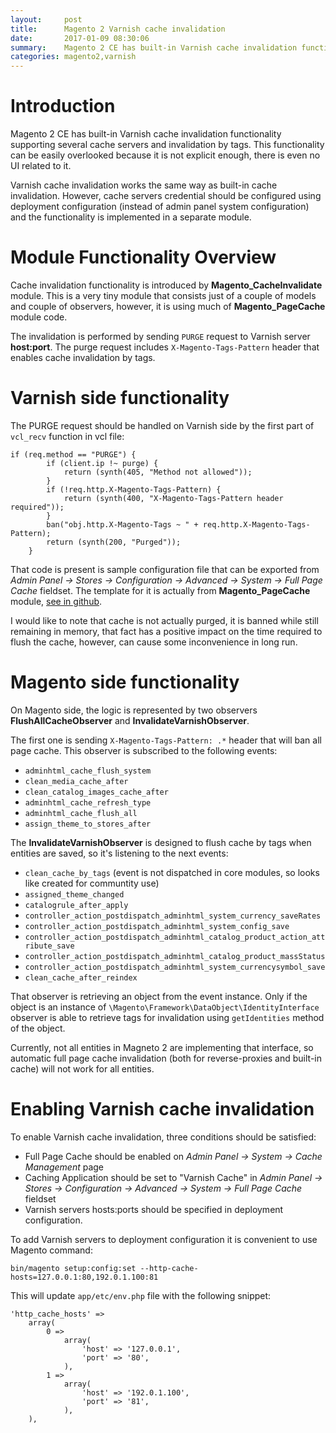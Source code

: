 ```yaml
---
layout:     post
title:      Magento 2 Varnish cache invalidation
date:       2017-01-09 08:30:06
summary:    Magento 2 CE has built-in Varnish cache invalidation functionality supporting several cache servers and invalidation by tags ...
categories: magento2,varnish
---
```


# Introduction

Magento 2 CE has built-in Varnish cache invalidation functionality supporting several cache servers and invalidation by tags. This functionality can be easily overlooked because it is not explicit enough, there is even no UI related to it.

Varnish cache invalidation works the same way as built-in cache invalidation. However, cache servers credential should be configured using deployment configuration (instead of admin panel system configuration) and the functionality is implemented in a separate module.

# Module Functionality Overview

Cache invalidation functionality is introduced by **Magento_CacheInvalidate** module. This is a very tiny module that consists just of a couple of models and couple of observers, however, it is using much of **Magento_PageCache** module code.

The invalidation is performed by sending ```PURGE``` request to Varnish server **host:port**. The purge request includes ```X-Magento-Tags-Pattern``` header that enables cache invalidation by tags.

# Varnish side functionality

The PURGE request should be handled on Varnish side by the first part of ```vcl_recv``` function in vcl file:

```VCL
if (req.method == "PURGE") {
        if (client.ip !~ purge) {
            return (synth(405, "Method not allowed"));
        }
        if (!req.http.X-Magento-Tags-Pattern) {
            return (synth(400, "X-Magento-Tags-Pattern header required"));
        }
        ban("obj.http.X-Magento-Tags ~ " + req.http.X-Magento-Tags-Pattern);
        return (synth(200, "Purged"));
    }
```

That code is present is sample configuration file that can be exported from *Admin Panel -> Stores -> Configuration -> Advanced -> System -> Full Page Cache* fieldset.
The template for it is actually from **Magento_PageCache** module, [see in github](//github.com/magento/magento2/blob/develop/app/code/Magento/PageCache/etc/varnish4.vcl).

I would like to note that cache is not actually purged, it is banned while still remaining in memory, that fact has a positive impact on the time required to flush the cache, however, can cause some inconvenience in long run.

# Magento side functionality

On Magento side, the logic is represented by two observers **FlushAllCacheObserver** and **InvalidateVarnishObserver**.

The first one is sending ```X-Magento-Tags-Pattern: .*``` header that will ban all page cache. This observer is subscribed to the following events:

- ```adminhtml_cache_flush_system```
- ```clean_media_cache_after```
- ```clean_catalog_images_cache_after```
- ```adminhtml_cache_refresh_type```
- ```adminhtml_cache_flush_all```
- ```assign_theme_to_stores_after```

The **InvalidateVarnishObserver** is designed to flush cache by tags when entities are saved, so it's listening to the next events:

- ```clean_cache_by_tags``` (event is not dispatched in core modules, so looks like created for communtity use)
- ```assigned_theme_changed```
- ```catalogrule_after_apply```
- ```controller_action_postdispatch_adminhtml_system_currency_saveRates```
- ```controller_action_postdispatch_adminhtml_system_config_save```
- ```controller_action_postdispatch_adminhtml_catalog_product_action_attribute_save```
- ```controller_action_postdispatch_adminhtml_catalog_product_massStatus```
- ```controller_action_postdispatch_adminhtml_system_currencysymbol_save```
- ```clean_cache_after_reindex```

That observer is retrieving an object from the event instance. Only if the object is an instance of ```\Magento\Framework\DataObject\IdentityInterface``` observer is able to retrieve tags for invalidation using ```getIdentities``` method of the object.

Currently, not all entities in Magneto 2 are implementing that interface, so automatic full page cache invalidation (both for reverse-proxies and built-in cache) will not work for all entities.

# Enabling Varnish cache invalidation

To enable Varnish cache invalidation, three conditions should be satisfied:

- Full Page Cache should be enabled on *Admin Panel -> System -> Cache Management* page
- Caching Application should be set to "Varnish Cache" in *Admin Panel -> Stores -> Configuration -> Advanced -> System -> Full Page Cache* fieldset
- Varnish servers hosts:ports should be specified in deployment configuration.

To add Varnish servers to deployment configuration it is convenient to use Magento command:

```Shell
bin/magento setup:config:set --http-cache-hosts=127.0.0.1:80,192.0.1.100:81
```

This will update ```app/etc/env.php``` file with the following snippet:

```php?start_inline=1
'http_cache_hosts' =>
    array(
        0 =>
            array(
                'host' => '127.0.0.1',
                'port' => '80',
            ),
        1 =>
            array(
                'host' => '192.0.1.100',
                'port' => '81',
            ),
    ),
```
